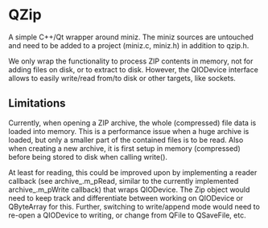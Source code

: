 # QZip

A simple C++/Qt wrapper around miniz. The miniz sources are untouched and need to be added to a project (miniz.c, miniz.h) in addition to qzip.h.

We only wrap the functionality to process ZIP contents in memory, not for adding files on disk, or to extract to disk. However, the QIODevice interface allows to easily write/read from/to disk or other targets, like sockets.

## Limitations

Currently, when opening a ZIP archive, the whole (compressed) file data is loaded into memory.
This is a performance issue when a huge archive is loaded, but only a smaller part of the contained files is to be read.
Also when creating a new archive, it is first setup in memory (compressed) before being stored to disk when calling write().

At least for reading, this could be improved upon by implementing a reader callback (see archive_.m_pRead, similar to the currently implemented archive_.m_pWrite callback) that wraps QIODevice. The Zip object would need to keep track and differentiate between working on QIODevice or QByteArray for this. Further, switching to write/append mode would need to re-open a QIODevice to writing, or change from QFile to QSaveFile, etc.
